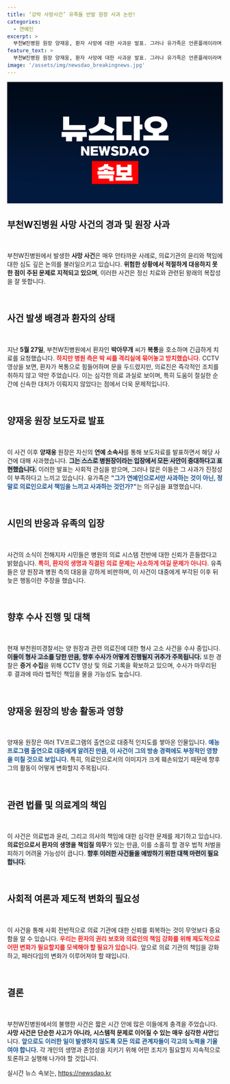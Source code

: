 ```yaml
---
title: ‘강박 사망사건’ 유족들 반발 원장 사과 논란!
categories:
  - 연예인
excerpt: >
  부천W진병원 원장 양재웅, 환자 사망에 대한 사과문 발표. 그러나 유가족은 언론플레이라며 비난. CCTV 속 아픈 환자를 방치한 충격적인 사건의 전모가 밝혀진다. 클릭하여 진실을 확인하세요!
feature_text: >
  부천W진병원 원장 양재웅, 환자 사망에 대한 사과문 발표. 그러나 유가족은 언론플레이라며 비난. CCTV 속 아픈 환자를 방치한 충격적인 사건의 전모가 밝혀진다. 클릭하여 진실을 확인하세요!
image: '/assets/img/newsdao_breakingnews.jpg'
---
```


<p><img src="/assets/img/newsdao_breakingnews.jpg" alt="ranknews 속보" /></p>

<h2 data-ke-size="size26">부천W진병원 사망 사건의 경과 및 원장 사과</h2>

<p data-ke-size="size16">&nbsp;</p>

<p>부천W진병원에서 발생한 <b>사망 사건</b>은 매우 안타까운 사례로, 의료기관의 윤리와 책임에 대한 심도 깊은 논의를 불러일으키고 있습니다. <strong>위험한 상황에서 적절하게 대응하지 못한 점이 주된 문제로 지적되고 있으며</strong>, 이러한 사건은 정신 치료와 관련된 왕래의 복잡성을 잘 뜻합니다.</p>

<p data-ke-size="size16">&nbsp;</p>

<h2 data-ke-size="size26">사건 발생 배경과 환자의 상태</h2>

<p data-ke-size="size16">&nbsp;</p>

<p>지난 <b>5월 27일</b>, 부천W진병원에서 환자인 <b>박아무개</b> 씨가 <b>복통</b>을 호소하며 긴급하게 치료를 요청했습니다. <b><span style="color: #ee2323;">하지만 병원 측은 박 씨를 격리실에 묶어놓고 방치했습니다.</span></b> CCTV 영상을 보면, 환자가 복통으로 힘들어하며 문을 두드렸지만, 의료진은 즉각적인 조치를 취하지 않고 약만 주었습니다. 이는 심각한 의료 과실로 보이며, 특히 도움이 절실한 순간에 신속한 대처가 이뤄지지 않았다는 점에서 더욱 문제적입니다. </p>

<p data-ke-size="size16">&nbsp;</p>

<h2 data-ke-size="size26">양재웅 원장 보도자료 발표</h2>

<p data-ke-size="size16">&nbsp;</p>

<p>이 사건 이후 <b>양재웅</b> 원장은 자신의 <b>연예 소속사</b>를 통해 보도자료를 발표하면서 해당 사건에 대해 사과했습니다. <b><span style="background-color: #21538527;">그는 스스로 병원장이라는 입장에서 모든 사안이 중대하다고 표현했습니다.</span></b> 이러한 발표는 사회적 관심을 받으며, 그러나 많은 이들은 그 사과가 진정성이 부족하다고 느끼고 있습니다. 유가족은 <b><span style="color: #1a5490;">"그가 연예인으로서만 사과하는 것이 아닌, 정말로 의료인으로서 책임을 느끼고 사과하는 것인가?"</span></b>는 의구심을 표명했습니다.</p>

<p data-ke-size="size16">&nbsp;</p>

<h2 data-ke-size="size26">시민의 반응과 유족의 입장</h2>

<p data-ke-size="size16">&nbsp;</p>

<p>사건의 소식이 전해지자 시민들은 병원의 의료 시스템 전반에 대한 신뢰가 흔들렸다고 밝혔습니다. <b><span style="color: #ee2323;">특히, 환자의 생명과 직결된 의료 문제는 사소하게 여길 문제가 아니다.</span></b> 유족들은 양 원장과 병원 측의 대응을 강하게 비판하며, 이 사건이 대중에게 부각된 이후 뒤늦은 행동이란 주장을 했습니다.</p>

<p data-ke-size="size16">&nbsp;</p>

<h2 data-ke-size="size26">향후 수사 진행 및 대책</h2>

<p data-ke-size="size16">&nbsp;</p>

<p>현재 부천원미경찰서는 양 원장과 관련 의료진에 대한 형사 고소 사건을 수사 중입니다. <b><span style="background-color: #21538527;">이들이 형사 고소를 당한 만큼, 향후 수사가 어떻게 진행될지 귀추가 주목됩니다.</span></b> 또한 경찰은 <b>증거 수집</b>을 위해 CCTV 영상 및 의료 기록을 확보하고 있으며, 수사가 마무리된 후 결과에 따라 법적인 책임을 물을 가능성도 높습니다.</p>

<p data-ke-size="size16">&nbsp;</p>

<h2 data-ke-size="size26">양재웅 원장의 방송 활동과 영향</h2>

<p data-ke-size="size16">&nbsp;</p>

<p>양재웅 원장은 여러 TV프로그램의 출연으로 대중적 인지도를 쌓아온 인물입니다. <b><span style="color: #1a5490;">예능 프로그램 출연으로 대중에게 알려진 만큼, 이 사건이 그의 방송 경력에도 부정적인 영향을 미칠 것으로 보입니다.</span></b> 특히, 의료인으로서의 이미지가 크게 훼손되었기 때문에 향후 그의 활동이 어떻게 변화할지 주목됩니다. </p>

<p data-ke-size="size16">&nbsp;</p>

<h2 data-ke-size="size26">관련 법률 및 의료계의 책임</h2>

<p data-ke-size="size16">&nbsp;</p>

<p>이 사건은 의료법과 윤리, 그리고 의사의 책임에 대한 심각한 문제를 제기하고 있습니다. <b>의료인으로서 환자의 생명을 책임질 의무</b>가 있는 만큼, 이를 소홀히 할 경우 법적 처벌을 피하기 어려울 가능성이 큽니다. <b><span style="background-color: #21538527;">향후 이러한 사건들을 예방하기 위한 대책 마련이 필요합니다.</span></b></p>

<p data-ke-size="size16">&nbsp;</p>

<h2 data-ke-size="size26">사회적 여론과 제도적 변화의 필요성</h2>

<p data-ke-size="size16">&nbsp;</p>

<p>이 사건을 통해 사회 전반적으로 의료 기관에 대한 신뢰를 회복하는 것이 무엇보다 중요함을 알 수 있습니다. <b><span style="color: #ee2323;">우리는 환자의 권리 보호와 의료인의 책임 강화를 위해 제도적으로 어떤 변화가 필요할지를 모색해야 할 필요가 있습니다.</span></b> 앞으로 의료 기관의 책임을 강화하고, 패러다임의 변화가 이루어져야 할 때입니다.</p>

<p data-ke-size="size16">&nbsp;</p>

<h2 data-ke-size="size26">결론</h2>

<p data-ke-size="size16">&nbsp;</p>

<p>부천W진병원에서의 불행한 사건은 짧은 시간 안에 많은 이들에게 충격을 주었습니다. <b>사망 사건은 단순한 사고가 아니라, 시스템적 문제로 이어질 수 있는 매우 심각한 사안</b>입니다. <b><span style="color: #1a5490;">앞으로도 이러한 일이 발생하지 않도록 모든 의료 관계자들이 각고의 노력을 기울여야 합니다.</span></b> 각 개인의 생명과 존엄성을 지키기 위해 어떤 조치가 필요할지 지속적으로 토론하고 실행해 나가야 할 것입니다.</p>
실시간 뉴스 속보는, <a href="https://newsdao.kr" rel="dofollow">https://newsdao.kr</a>


